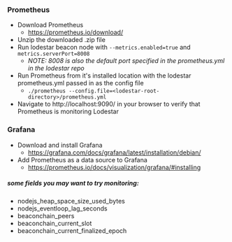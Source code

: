 ### Prometheus
* Download Prometheus
    * https://prometheus.io/download/
* Unzip the downloaded .zip file
* Run lodestar beacon node with ```--metrics.enabled=true``` and ```metrics.serverPort=8008``` 
    * *NOTE: 8008 is also the default port specified in the prometheus.yml in the lodestar repo*
* Run Prometheus from it's installed location with the lodestar prometheus.yml passed in as the config file
    * ```./prometheus --config.file=<lodestar-root-directory>/prometheus.yml```
* Navigate to http://localhost:9090/ in your browser to verify that Prometheus is monitoring Lodestar

### Grafana
* Download and install Grafana
    * https://grafana.com/docs/grafana/latest/installation/debian/
* Add Prometheus as a data source to Grafana
    * https://prometheus.io/docs/visualization/grafana/#installing

##### some fields you may want to try monitoring:
* nodejs_heap_space_size_used_bytes
* nodejs_eventloop_lag_seconds
* beaconchain_peers
* beaconchain_current_slot
* beaconchain_current_finalized_epoch